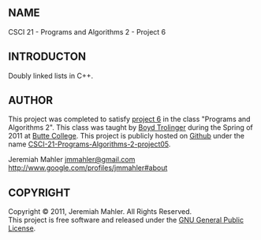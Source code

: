 
NAME
----

CSCI 21 - Programs and Algorithms 2 - Project 6

INTRODUCTON
-----------

Doubly linked lists in C++.

AUTHOR
------

This project was completed to satisfy [project 6][lab6]
in the class "Programs and Algorithms 2".
This class was taught by [Boyd Trolinger][boyd] during the Spring of
2011 at [Butte College][butte].
This project is publicly hosted on [Github][gith] under the name [CSCI-21-Programs-Algorithms-2-project05][prj6].

 [lab6]: http://foobt.net/csci21/S3513_11/labs/lab6.html
 [butte]: http://www.butte.edu
 [boyd]: http://www.foobt.net
 [prj6]: https://github.com/jmahler/CSCI-21-Programs-Algorithms-2-project06
 [gith]: http://github.com

Jeremiah Mahler <jmmahler@gmail.com><br>
<http://www.google.com/profiles/jmmahler#about>

COPYRIGHT
---------

Copyright &copy; 2011, Jeremiah Mahler.  All Rights Reserved.<br>
This project is free software and released under
the [GNU General Public License][gpl].

 [gpl]: http://www.gnu.org/licenses/gpl.html

